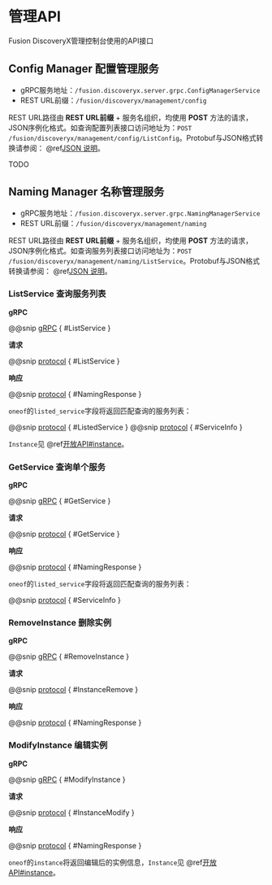 # 管理API

Fusion DiscoveryX管理控制台使用的API接口

## Config Manager 配置管理服务

- gRPC服务地址：`/fusion.discoveryx.server.grpc.ConfigManagerService`
- REST URL前缀：`/fusion/discoveryx/management/config`

REST URL路径由 **REST URL前缀** + 服务名组织，均使用 **POST** 方法的请求，JSON序例化格式。如查询配置列表接口访问地址为：`POST /fusion/discoveryx/management/config/ListConfig`。Protobuf与JSON格式转换请参阅： @ref[JSON 说明](json.md)。

TODO

## Naming Manager 名称管理服务

- gRPC服务地址：`/fusion.discoveryx.server.grpc.NamingManagerService`
- REST URL前缀：`/fusion/discoveryx/management/naming`

REST URL路径由 **REST URL前缀** + 服务名组织，均使用 **POST** 方法的请求，JSON序例化格式。如查询服务列表接口访问地址为：`POST /fusion/discoveryx/management/naming/ListService`。Protobuf与JSON格式转换请参阅： @ref[JSON 说明](json.md)。

### ListService 查询服务列表

**gRPC**

@@snip [gRPC](../../../../../discoveryx-server/src/main/protobuf/fusion/discoveryx/server/grpc/naming.proto) { #ListService }

**请求**

@@snip [protocol](../../../../../discoveryx-server/src/main/protobuf/fusion/discoveryx/server/protocol/naming.proto) { #ListService }

**响应**

@@snip [protocol](../../../../../discoveryx-server/src/main/protobuf/fusion/discoveryx/server/protocol/naming.proto) { #NamingResponse }

`oneof`的`listed_service`字段将返回匹配查询的服务列表：

@@snip [protocol](../../../../../discoveryx-server/src/main/protobuf/fusion/discoveryx/server/protocol/naming.proto) { #ListedService }
@@snip [protocol](../../../../../discoveryx-server/src/main/protobuf/fusion/discoveryx/server/protocol/naming.proto) { #ServiceInfo }

`Instance`见 @ref[开放API#instance](open-api.md#instance)。

### GetService 查询单个服务

**gRPC**

@@snip [gRPC](../../../../../discoveryx-server/src/main/protobuf/fusion/discoveryx/server/grpc/naming.proto) { #GetService }

**请求**

@@snip [protocol](../../../../../discoveryx-server/src/main/protobuf/fusion/discoveryx/server/protocol/naming.proto) { #GetService }

**响应**

@@snip [protocol](../../../../../discoveryx-server/src/main/protobuf/fusion/discoveryx/server/protocol/naming.proto) { #NamingResponse }

`oneof`的`listed_service`字段将返回匹配查询的服务列表：

@@snip [protocol](../../../../../discoveryx-server/src/main/protobuf/fusion/discoveryx/server/protocol/naming.proto) { #ServiceInfo }

### RemoveInstance 删除实例

**gRPC**

@@snip [gRPC](../../../../../discoveryx-server/src/main/protobuf/fusion/discoveryx/server/grpc/naming.proto) { #RemoveInstance }

**请求**

@@snip [protocol](../../../../../discoveryx-common/src/main/protobuf/fusion/discoveryx/model/discoveryx.proto) { #InstanceRemove }

**响应**

@@snip [protocol](../../../../../discoveryx-server/src/main/protobuf/fusion/discoveryx/server/protocol/naming.proto) { #NamingResponse }

### ModifyInstance 编辑实例

**gRPC**

@@snip [gRPC](../../../../../discoveryx-server/src/main/protobuf/fusion/discoveryx/server/grpc/naming.proto) { #ModifyInstance }

**请求**

@@snip [protocol](../../../../../discoveryx-common/src/main/protobuf/fusion/discoveryx/model/discoveryx.proto) { #InstanceModify }

**响应**

@@snip [protocol](../../../../../discoveryx-server/src/main/protobuf/fusion/discoveryx/server/protocol/naming.proto) { #NamingResponse }

`oneof`的`instance`将返回编辑后的实例信息，`Instance`见 @ref[开放API#instance](open-api.md#instance)。

